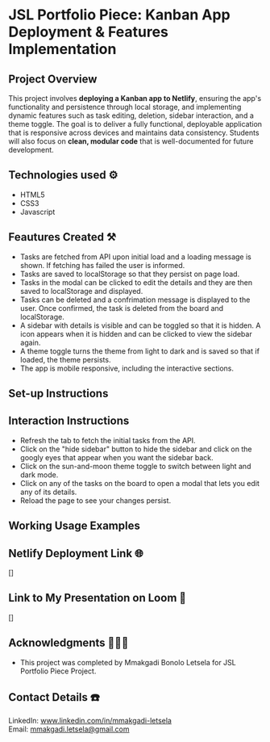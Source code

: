 # JSL Portfolio Piece: Kanban App Deployment & Features Implementation

## Project Overview

This project involves **deploying a Kanban app to Netlify**, ensuring the app's functionality and persistence through local storage, and implementing dynamic features such as task editing, deletion, sidebar interaction, and a theme toggle. The goal is to deliver a fully functional, deployable application that is responsive across devices and maintains data consistency. Students will also focus on **clean, modular code** that is well-documented for future development.

## Technologies used ⚙️
- HTML5
- CSS3
- Javascript

## Feautures Created  ⚒️
- Tasks are fetched from API upon initial load and a loading message is shown. If fetching has failed the user is informed.
- Tasks are saved to localStorage so that they persist on page load.
- Tasks in the modal can be clicked to edit the details and they are then saved to localStorage and displayed.
- Tasks can be deleted and a confrimation message is displayed to the user. Once confirmed, the task is deleted from the board and localStorage.
- A sidebar with details is visible and can be toggled so that it is hidden. A icon appears when it is hidden and can be clicked to view the sidebar again.
- A theme toggle turns the theme from light to dark and is saved so that if loaded, the theme persists.
- The app is mobile responsive, including the interactive sections.


## Set-up Instructions

## Interaction Instructions
- Refresh the tab to fetch the initial tasks from the API.
- Click on the "hide sidebar" button to hide the sidebar and click on the googly eyes that appear when you want the sidebar back.
- Click on the sun-and-moon theme toggle to switch between light and dark mode.
- Click on any of the tasks on the board to open a modal that lets you edit any of its details.
- Reload the page to see your changes persist.
## Working Usage Examples


## Netlify Deployment Link 🌐
<My Website Link>[]

## Link to My Presentation on Loom 🎦
<My Presentation Link>[]

## Acknowledgments 🧑‍🤝‍🧑
- This project was completed by Mmakgadi Bonolo Letsela for JSL Portfolio Piece Project.

## Contact Details ☎️
LinkedIn: www.linkedin.com/in/mmakgadi-letsela   
Email:    mmakgadi.letsela@gmail.com
